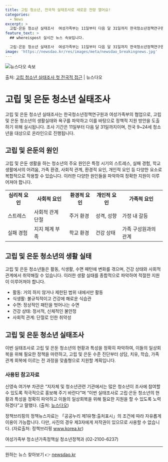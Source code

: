 ```yaml
---
title: 고립 청소년, 전국적 실태조사로 새로운 전망 열어요!
categories:
  - News
excerpt: >
  고립·은둔 청소년 실태조사  여성가족부는 11일부터 다음 달 31일까지 한국청소년정책연구원과 협업해 고립·은…
feature_text: >
  ## whereispost 실시간 뉴스 속보입니다.

  고립·은둔 청소년 실태조사  여성가족부는 11일부터 다음 달 31일까지 한국청소년정책연구원과 협업해 고립·은…
image: 'https://newsdao.kr/res/images/meta/newsdao_breakingnews.jpg'
---
```


![뉴스다오 속보](https://newsdao.kr/res/images/meta/newsdao_breakingnews.jpg)

<p>출처: <a href="https://newsdao.kr/4165" rel="dofollow">고립 청소년 실태조사 첫 전국적 접근</a> | 뉴스다오</p>

<h1>고립 및 은둔 청소년 실태조사</h1>
<p data-ke-size="size16">고립 및 은둔 청소년 실태조사는 한국청소년정책연구원과 여성가족부의 협업으로, 고립 및 은둔 청소년의 생활실태와 욕구를 파악하고 이를 바탕으로 정책적 지원 방안을 도출하기 위해 실시됩니다. 조사 기간은 11일부터 다음 달 31일까지이며, 전국 9~24세 청소년을 대상으로 온라인으로 진행됩니다.</p>

<h2 data-ke-size="size26">고립 및 은둔의 원인</h2>
<p data-ke-size="size16">고립 및 은둔 생활을 하는 청소년의 주요 원인은 특정 시기의 스트레스, 실패 경험, 학교 생활에서의 어려움, 가족 환경, 사회적 관계, 환경적 요인, 개인적 요인 등 다양한 요소로 복합적으로 작용할 수 있습니다. 이러한 다양한 원인들을 파악하여 정확한 지원이 이루어져야 합니다.</p>
<table>
  <tr>
    <td style="text-align: center; height: 17px;"><b>심리적 요인</b></td>
    <td style="text-align: center; height: 17px;"><b>사회적 요인</b></td>
    <td style="text-align: center; height: 17px;"><b>환경적 요인</b></td>
    <td style="text-align: center; height: 17px;"><b>개인적 요인</b></td>
    <td style="text-align: center; height: 17px;"><b>가족적 요인</b></td>
  </tr>
  <tr>
    <td>스트레스</td>
    <td>사회적 관계 단절</td>
    <td>주거 환경</td>
    <td>성격, 성향</td>
    <td>가정 내 갈등</td>
  </tr>
  <tr>
    <td>실패 경험</td>
    <td>지지 체계 부족</td>
    <td>학교 환경</td>
    <td>건강 상태</td>
    <td>가족 구성원과의 관계</td>
  </tr>
</table>

<h2 data-ke-size="size26">고립 및 은둔 청소년의 생활 실태</h2>
<p data-ke-size="size16">고립 및 은둔 청소년들은 활동, 식생활, 수면 패턴에 변화를 겪으며, 건강 상태와 사회적 관계에서 취약해질 수 있습니다. 이러한 생활 실태를 종합적으로 파악하여 적절한 지원이 이루어져야 합니다.</p>
<ul>
  <li>활동: 거의 하지 않거나 제한된 범위 내에서만 활동</li>
  <li>식생활: 불규칙적이고 건강에 해로운 식습관</li>
  <li>수면: 정상적인 패턴을 벗어나는 수면</li>
  <li>건강 상태: 정서적, 신체적인 불안정</li>
  <li>사회적 관계: 단절로 인한 취약성</li>
</ul>

<h2 data-ke-size="size26">고립 및 은둔 청소년 실태조사</h2>
<p data-ke-size="size16">이번 실태조사로 고립 및 은둔 청소년의 현황과 특성을 정확히 파악하여, 이들의 일상회복을 위해 필요한 정책을 마련하고, 고립 및 은둔 수준 진단부터 상담, 치유, 학습, 가족관계 회복에 이르는 전 과정을 맞춤형으로 지원할 계획입니다.</p>

<h3 data-ke-size="size22">사용된 참고자료</h3>
<p data-ke-size="size16">신영숙 여가부 차관은 “지자체 및 청소년관련 기관에서는 많은 청소년이 조사에 참여할 수 있도록 적극적으로 홍보해 주기 바란다”며 “이번 실태조사로 고립·은둔 청소년의 현황과 특성을 정확히 파악하고 이들의 일상회복을 위해 필요한 지원을 할 수 있도록 노력하겠다”고 말했다. (출처: <a href="https://newsdao.kr/4165">뉴스다오</a>)</p>
<p data-ke-size="size16">정책브리핑의 정책뉴스자료는 「공공누리 제1유형:출처표시」의 조건에 따라 자유롭게 이용이 가능합니다. 다만, 사진의 경우 제3자에게 저작권이 있으므로 사용할 수 없습니다. (자료출처: 정책브리핑 <a href="www.korea.kr">www.korea.kr</a>)</p>
<p data-ke-size="size16">여성가족부 청소년가족정책실 청소년정책과 (02-2100-6237)</p>
<hr> 

원하는 뉴스 찾아보기 👉 <a href="https://newsdao.kr" rel="dofollow">newsdao.kr</a>


